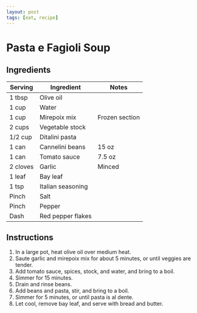 ```yaml
---
layout: post
tags: [eat, recipe]
---
```


# Pasta e Fagioli Soup

## Ingredients

| Serving | Ingredient | Notes |
|-|-|-|
| 1 tbsp | Olive oil |  |
| 1 cup | Water |  |
| 1 cup | Mirepoix mix | Frozen section |
| 2 cups | Vegetable stock |  |
| 1/2 cup | Ditalini pasta |  |
| 1 can | Cannelini beans | 15 oz |
| 1 can | Tomato sauce | 7.5 oz |
| 2 cloves | Garlic | Minced |
| 1 leaf | Bay leaf |  |
| 1 tsp | Italian seasoning |  |
| Pinch | Salt |  |
| Pinch | Pepper |  |
| Dash | Red pepper flakes |  |

## Instructions

1. In a large pot, heat olive oil over medium heat.
1. Saute garlic and mirepoix mix for about 5 minutes, or until veggies are tender.
1. Add tomato sauce, spices, stock, and water, and bring to a boil.
1. Simmer for 15 minutes.
1. Drain and rinse beans.
1. Add beans and pasta, stir, and bring to a boil.
1. Simmer for 5 minutes, or until pasta is al dente.
1. Let cool, remove bay leaf, and serve with bread and butter.
